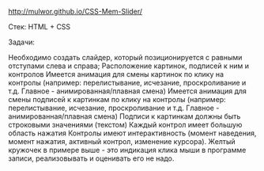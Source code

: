 http://mulwor.github.io/CSS-Mem-Slider/

Стек: HTML + CSS

Задачи:

Необходимо создать слайдер, который позиционируется с равными отступами слева и справа;
Расположение картинок, подписей к ним и контролов
Имеется анимация для смены картинок по клику на контролы (например: перелистывание, исчезание, проскроливание и т.д. Главное - анимированная/плавная смена)
Имеется анимация для смены подписей к картинкам по клику на контролы (например: перелистывание, исчезание, проскроливание и т.д. Главное - анимированная/плавная смена)
Подписи к картинкам должны быть строковыми значениями (текстом)
Каждый контрол имеет большую область нажатия
Контролы имеют интерактивность (момент наведения, момент нажатия, активный контрол, изменение курсора). Желтый кружочек в примере выше - это индикация клика мыши в программе записи, реализовывать и оценивать его не надо.

